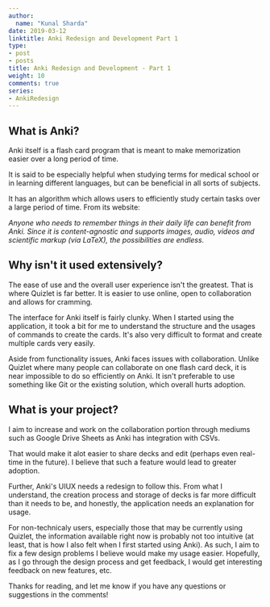 ```yaml
---
author:
  name: "Kunal Sharda"
date: 2019-03-12
linktitle: Anki Redesign and Development Part 1
type:
- post
- posts
title: Anki Redesign and Development - Part 1
weight: 10
comments: true
series: 
- AnkiRedesign
---
```


## What is Anki?

Anki itself is a flash card program that is meant to make memorization easier over a long period of time.

It is said to be especially helpful when studying terms for medical school or in learning different languages, but can be beneficial in all sorts of subjects.

It has an algorithm which allows users to efficiently study certain tasks over a large period of time. From its website:

  
*Anyone who needs to remember things in their daily life can benefit from Anki. 
Since it is content-agnostic and supports images, audio, videos and scientific markup (via LaTeX), the possibilities are endless.*

## Why isn't it used extensively?

The ease of use and the overall user experience isn't the greatest. That is where Quizlet is far better. It is easier to use online, open to collaboration and allows for cramming.

The interface for Anki itself is fairly clunky. When I started using the application, it took a bit for me to understand the structure and the usages of commands to create the cards. It's also very difficult to format and create multiple cards very easily.

Aside from functionality issues, Anki faces issues with collaboration. Unlike Quizlet where many people can collaborate on one flash card deck, it is near impossible to do so efficiently on Anki. It isn't preferable to use something like Git or the existing solution, which overall hurts adoption.

## What is your project?

I aim to increase and work on the collaboration portion through mediums such as Google Drive Sheets as Anki has integration with CSVs.

That would make it alot easier to share decks and edit (perhaps even real-time in the future). I believe that such a feature would lead to greater adoption.

Further, Anki's UIUX needs a redesign to follow this. From what I understand, the creation process and storage of decks is far more difficult than it needs to be, and honestly, the application needs an explanation for usage.

For non-technicaly users, especially those that may be currently using Quizlet, the information available right now is probably not too intuitive (at least, that is how I also felt when I first started using Anki). As such, I aim to fix a few design problems I believe would make my usage easier. Hopefully, as I go through the design process and get feedback, I would get interesting feedback on new features, etc. 

Thanks for reading, and let me know if you have any questions or suggestions in the comments!